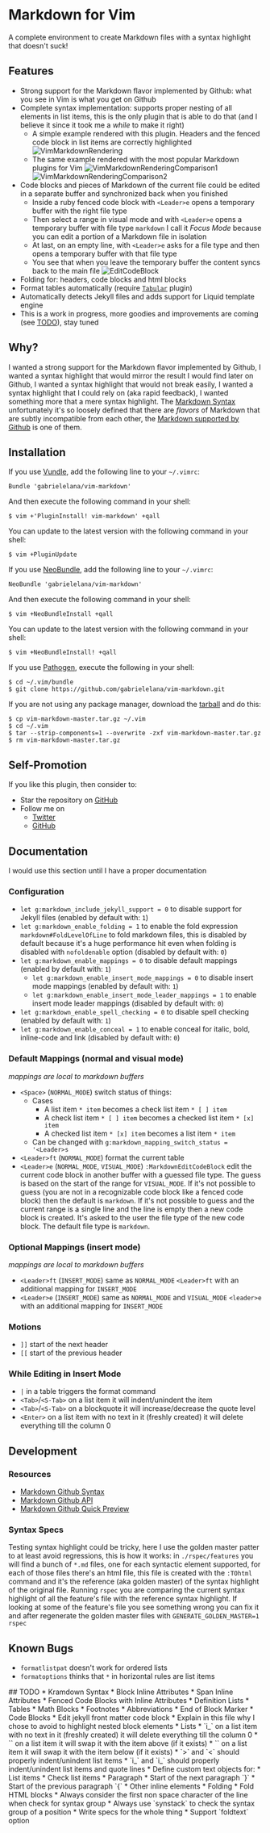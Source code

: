 # Markdown for Vim
A complete environment to create Markdown files with a syntax highlight that doesn't suck!

## Features
* Strong support for the Markdown flavor implemented by Github: what you see in Vim is what you get on Github
* Complete syntax implementation: supports proper nesting of all elements in list items, this is the only plugin that is able to do that (and I believe it since it took me a *while* to make it right)
  * A simple example rendered with this plugin. Headers and the fenced code block in list items are correctly highlighted
    ![VimMarkdownRendering](https://github.com/gabrielelana/vim-markdown/raw/master/images/vim_markdown_rendering.png)
  * The same example rendered with the most popular Markdown plugins for Vim
    ![VimMarkdownRenderingComparison1](https://github.com/gabrielelana/vim-markdown/raw/master/images/vim_markdown_rendering_comparison_1.png)
    ![VimMarkdownRenderingComparison2](https://github.com/gabrielelana/vim-markdown/raw/master/images/vim_markdown_rendering_comparison_2.png)
* Code blocks and pieces of Markdown of the current file could be edited in a separate buffer and synchronized back when you finished
  * Inside a ruby fenced code block with `<Leader>e` opens a temporary buffer with the right file type
  * Then select a range in visual mode and with `<Leader>e` opens a temporary buffer with file type `markdown` I call it *Focus Mode* because you can edit a portion of a Markdown file in isolation
  * At last, on an empty line, with `<Leader>e` asks for a file type and then opens a temporary buffer with that file type
  * You see that when you leave the temporary buffer the content syncs back to the main file
  ![EditCodeBlock](https://github.com/gabrielelana/vim-markdown/raw/master/images/vim_markdown_edit_code_block.gif)
* Folding for: headers, code blocks and html blocks
* Format tables automatically (require [`Tabular`](https://github.com/godlygeek/tabular) plugin)
* Automatically detects Jekyll files and adds support for Liquid template engine
* This is a work in progress, more goodies and improvements are coming (see [TODO](#TODO)), stay tuned


## Why?
I wanted a strong support for the Markdown flavor implemented by Github, I wanted a syntax highlight that would mirror the result I would find later on Github, I wanted a syntax highlight that would not break easily, I wanted a syntax highlight that I could rely on (aka rapid feedback), I wanted something more that a mere syntax highlight. The [Markdown Syntax](http://daringfireball.net/projects/markdown/syntax) unfortunately it's so loosely defined that there are *flavors* of Markdown that are subtly incompatible from each other, the [Markdown supported by Github](https://help.github.com/articles/github-flavored-markdown) is one of them.


## Installation
If you use [Vundle](https://github.com/gmarik/vundle), add the following line to your `~/.vimrc`:

    Bundle 'gabrielelana/vim-markdown'

And then execute the following command in your shell:

    $ vim +'PluginInstall! vim-markdown' +qall

You can update to the latest version with the following command in your shell:

    $ vim +PluginUpdate

If you use [NeoBundle](https://github.com/Shougo/neobundle.vim), add the following line to your `~/.vimrc`:

    NeoBundle 'gabrielelana/vim-markdown'

And then execute the following command in your shell:

    $ vim +NeoBundleInstall +qall

You can update to the latest version with the following command in your shell:

    $ vim +NeoBundleInstall! +qall

If you use [Pathogen](https://github.com/tpope/vim-pathogen), execute the following in your shell:

    $ cd ~/.vim/bundle
    $ git clone https://github.com/gabrielelana/vim-markdown.git

If you are not using any package manager, download the [tarball](https://github.com/gabrielelana/vim-markdown/archive/master.tar.gz) and do this:

    $ cp vim-markdown-master.tar.gz ~/.vim
    $ cd ~/.vim
    $ tar --strip-components=1 --overwrite -zxf vim-markdown-master.tar.gz
    $ rm vim-markdown-master.tar.gz


## Self-Promotion
If you like this plugin, then consider to:
* Star the repository on [GitHub](https://github.com/gabrielelana/vim-markdown)
* Follow me on
  * [Twitter](http://twitter.com/gabrielelana)
  * [GitHub](https://github.com/gabrielelana)


## Documentation
I would use this section until I have a proper documentation

### Configuration
* `let g:markdown_include_jekyll_support = 0` to disable support for Jekyll files (enabled by default with: `1`)
* `let g:markdown_enable_folding = 1` to enable the fold expression `markdown#FoldLevelOfLine` to fold markdown files, this is disabled by default because it's a huge performance hit even when folding is disabled with `nofoldenable` option (disabled by default with: `0`)
* `let g:markdown_enable_mappings = 0` to disable default mappings (enabled by default with: `1`)
  * `let g:markdown_enable_insert_mode_mappings = 0` to disable insert mode mappings (enabled by default with: `1`)
  * `let g:markdown_enable_insert_mode_leader_mappings = 1` to enable insert mode leader mappings (disabled by default with: `0`)
* `let g:markdown_enable_spell_checking = 0` to disable spell checking (enabled by default with: `1`)
* `let g:markdown_enable_conceal = 1` to enable conceal for italic, bold, inline-code and link (disabled by default with: `0`)

### Default Mappings (normal and visual mode)
_mappings are local to markdown buffers_
* `<Space>` (`NORMAL_MODE`) switch status of things:
  * Cases
    * A list item `* item` becomes a check list item `* [ ] item`
    * A check list item `* [ ] item` becomes a checked list item `* [x] item`
    * A checked list item `* [x] item` becomes a list item `* item`
  * Can be changed with `g:markdown_mapping_switch_status = '<Leader>s`
* `<Leader>ft` (`NORMAL_MODE`) format the current table
* `<Leader>e` (`NORMAL_MODE`, `VISUAL_MODE`) `:MarkdownEditCodeBlock` edit the current code block in another buffer with a guessed file type. The guess is based on the start of the range for `VISUAL_MODE`. If it's not possible to guess (you are not in a recognizable code block like a fenced code block) then the default is `markdown`. If it's not possible to guess and the current range is a single line and the line is empty then a new code block is created. It's asked to the user the file type of the new code block. The default file type is `markdown`.

### Optional Mappings (insert mode)
_mappings are local to markdown buffers_
* `<Leader>ft` (`INSERT_MODE`) same as `NORMAL_MODE` `<Leader>ft` with an additional mapping for `INSERT_MODE`
* `<Leader>e` (`INSERT_MODE`) same as `NORMAL_MODE` and `VISUAL_MODE` `<leader>e` with an additional mapping for `INSERT_MODE`

### Motions
* `]]` start of the next header
* `[[` start of the previous header

### While Editing in Insert Mode
* `|` in a table triggers the format command
* `<Tab>`/`<S-Tab>` on a list item it will indent/unindent the item
* `<Tab>`/`<S-Tab>` on a blockquote it will increase/decrease the quote level
* `<Enter>` on a list item with no text in it (freshly created) it will delete everything till the column 0


## Development
### Resources
* [Markdown Github Syntax](https://help.github.com/articles/github-flavored-markdown)
* [Markdown Github API](http://developer.github.com/v3/markdown)
* [Markdown Github Quick Preview](http://github-markdown-preview.heroku.com/)

### Syntax Specs
Testing syntax highlight could be tricky, here I use the golden master patter to at least avoid regressions, this is how it works: in `./rspec/features` you will find a bunch of `*.md` files, one for each syntactic element supported, for each of those files there's an html file, this file is created with the `:TOhtml` command and it's the reference (aka golden master) of the syntax highlight of the original file. Running `rspec` you are comparing the current syntax highlight of all the feature's file with the reference syntax highlight. If looking at some of the feature's file you see something wrong you can fix it and after regenerate the golden master files with `GENERATE_GOLDEN_MASTER=1 rspec`


## Known Bugs
* `formatlistpat` doesn't work for ordered lists
* `formatoptions` thinks that `*` in horizontal rules are list items


<a name="TODO" />
## TODO
* Kramdown Syntax
  * Block Inline Attributes
  * Span Inline Attributes
  * Fenced Code Blocks with Inline Attributes
  * Definition Lists
  * Tables
  * Math Blocks
  * Footnotes
  * Abbreviations
  * End of Block Marker
* Code Blocks
  * Edit jekyll front matter code block
  * Explain in this file why I chose to avoid to highlight nested block elements
* Lists
  * `i_<BS>` on a list item with no text in it (freshly created) it will delete everything till the column 0
  * `<C-K>` on a list item it will swap it with the item above (if it exists)
  * `<C-J>` on a list item it will swap it with the item below (if it exists)
  * `>` and `<` should properly indent/unindent list items
  * `i_<C-D>` and `i_<C-T>` should properly indent/unindent list items and quote lines
* Define custom text objects for:
  * List items
  * Check list items
  * Paragraph
    * Start of the next paragraph `}`
    * Start of the previous paragraph `{`
  * Other inline elements
* Folding
  * Fold HTML blocks
  * Always consider the first non space character of the line when check for syntax group
  * Always use `synstack` to check the syntax group of a position
  * Write specs for the whole thing
  * Support `foldtext` option
